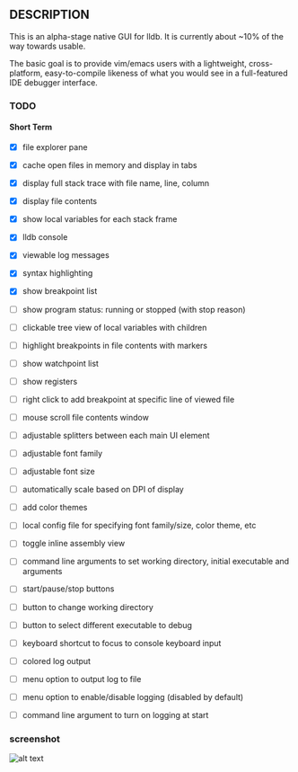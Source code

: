 ## DESCRIPTION
This is an alpha-stage native GUI for lldb. It is currently about ~10% of the way towards usable.

The basic goal is to provide vim/emacs users with a lightweight, cross-platform, easy-to-compile likeness of what you would see in a full-featured IDE debugger interface.

### TODO
#### Short Term
- [x] file explorer pane
- [x] cache open files in memory and display in tabs
- [x] display full stack trace with file name, line, column
- [x] display file contents
- [x] show local variables for each stack frame
- [x] lldb console
- [x] viewable log messages
- [X] syntax highlighting
- [X] show breakpoint list
- [ ] show program status: running or stopped (with stop reason)
- [ ] clickable tree view of local variables with children
- [ ] highlight breakpoints in file contents with markers
- [ ] show watchpoint list
- [ ] show registers
- [ ] right click to add breakpoint at specific line of viewed file
- [ ] mouse scroll file contents window
- [ ] adjustable splitters between each main UI element
- [ ] adjustable font family
- [ ] adjustable font size
- [ ] automatically scale based on DPI of display
- [ ] add color themes
- [ ] local config file for specifying font family/size, color theme, etc
- [ ] toggle inline assembly view
- [ ] command line arguments to set working directory, initial executable and arguments
- [ ] start/pause/stop buttons
- [ ] button to change working directory
- [ ] button to select different executable to debug
- [ ] keyboard shortcut to focus to console keyboard input
- [ ] colored log output
- [ ] menu option to output log to file
- [ ] menu option to enable/disable logging (disabled by default)
- [ ] command line argument to turn on logging at start


### screenshot
![alt text](https://raw.githubusercontent.com/zmeadows/lldbg/master/screenshot.png)
